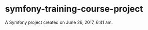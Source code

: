 symfony-training-course-project
===============================

A Symfony project created on June 26, 2017, 6:41 am.
